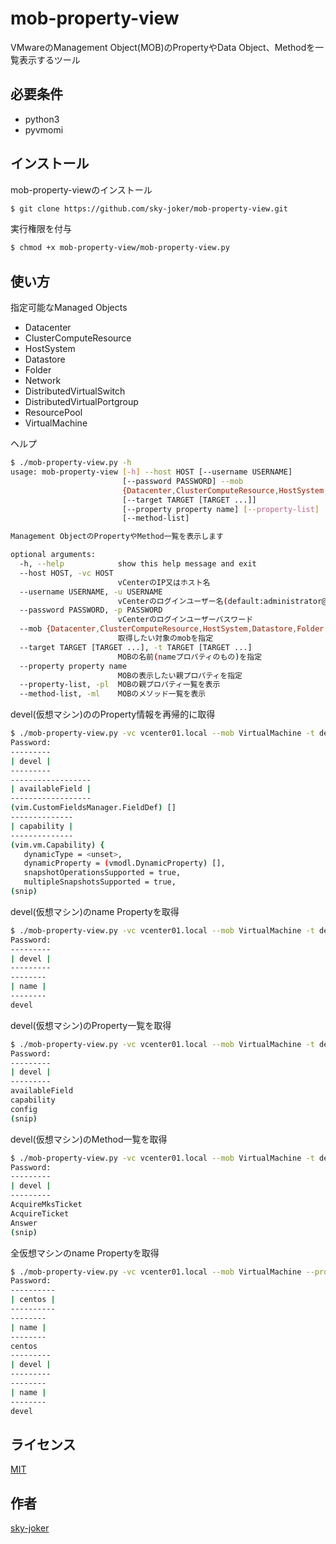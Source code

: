 # mob-property-view

VMwareのManagement Object(MOB)のPropertyやData Object、Methodを一覧表示するツール

## 必要条件

* python3
* pyvmomi

## インストール

mob-property-viewのインストール

```bash
$ git clone https://github.com/sky-joker/mob-property-view.git
```

実行権限を付与

```bash
$ chmod +x mob-property-view/mob-property-view.py
```

## 使い方

指定可能なManaged Objects

* Datacenter
* ClusterComputeResource
* HostSystem
* Datastore
* Folder
* Network
* DistributedVirtualSwitch
* DistributedVirtualPortgroup
* ResourcePool
* VirtualMachine

ヘルプ

```bash
$ ./mob-property-view.py -h
usage: mob-property-view [-h] --host HOST [--username USERNAME]
                         [--password PASSWORD] --mob
                         {Datacenter,ClusterComputeResource,HostSystem,Datastore,Folder,Network,ResourcePool,VirtualMachine,DistributedVirtualSwitch,DistributedVirtualPortgroup}
                         [--target TARGET [TARGET ...]]
                         [--property property name] [--property-list]
                         [--method-list]

Management ObjectのPropertyやMethod一覧を表示します

optional arguments:
  -h, --help            show this help message and exit
  --host HOST, -vc HOST
                        vCenterのIP又はホスト名
  --username USERNAME, -u USERNAME
                        vCenterのログインユーザー名(default:administrator@vsphere.local)
  --password PASSWORD, -p PASSWORD
                        vCenterのログインユーザーパスワード
  --mob {Datacenter,ClusterComputeResource,HostSystem,Datastore,Folder,Network,ResourcePool,VirtualMachine,DistributedVirtualSwitch,DistributedVirtualPortgroup}
                        取得したい対象のmobを指定
  --target TARGET [TARGET ...], -t TARGET [TARGET ...]
                        MOBの名前(nameプロパティのもの)を指定
  --property property name
                        MOBの表示したい親プロパティを指定
  --property-list, -pl  MOBの親プロパティ一覧を表示
  --method-list, -ml    MOBのメソッド一覧を表示
```

devel(仮想マシン)ののProperty情報を再帰的に取得

```bash
$ ./mob-property-view.py -vc vcenter01.local --mob VirtualMachine -t devel
Password:
---------
| devel |
---------
------------------
| availableField |
------------------
(vim.CustomFieldsManager.FieldDef) []
--------------
| capability |
--------------
(vim.vm.Capability) {
   dynamicType = <unset>,
   dynamicProperty = (vmodl.DynamicProperty) [],
   snapshotOperationsSupported = true,
   multipleSnapshotsSupported = true,
(snip)
```

devel(仮想マシン)のname Propertyを取得

```bash
$ ./mob-property-view.py -vc vcenter01.local --mob VirtualMachine -t devel --property name
Password:
---------
| devel |
---------
--------
| name |
--------
devel
```

devel(仮想マシン)のProperty一覧を取得

```bash
$ ./mob-property-view.py -vc vcenter01.local --mob VirtualMachine -t devel -pl
Password:
---------
| devel |
---------
availableField
capability
config
(snip)
```

devel(仮想マシン)のMethod一覧を取得

```bash
$ ./mob-property-view.py -vc vcenter01.local --mob VirtualMachine -t devel -ml
Password:
---------
| devel |
---------
AcquireMksTicket
AcquireTicket
Answer
(snip)
```

全仮想マシンのname Propertyを取得

```bash
$ ./mob-property-view.py -vc vcenter01.local --mob VirtualMachine --property name
Password:
----------
| centos |
----------
--------
| name |
--------
centos
---------
| devel |
---------
--------
| name |
--------
devel
```

## ライセンス

[MIT](https://github.com/sky-joker/mob-property-view/blob/master/LICENSE.txt)

## 作者

[sky-joker](https://github.com/sky-joker)
